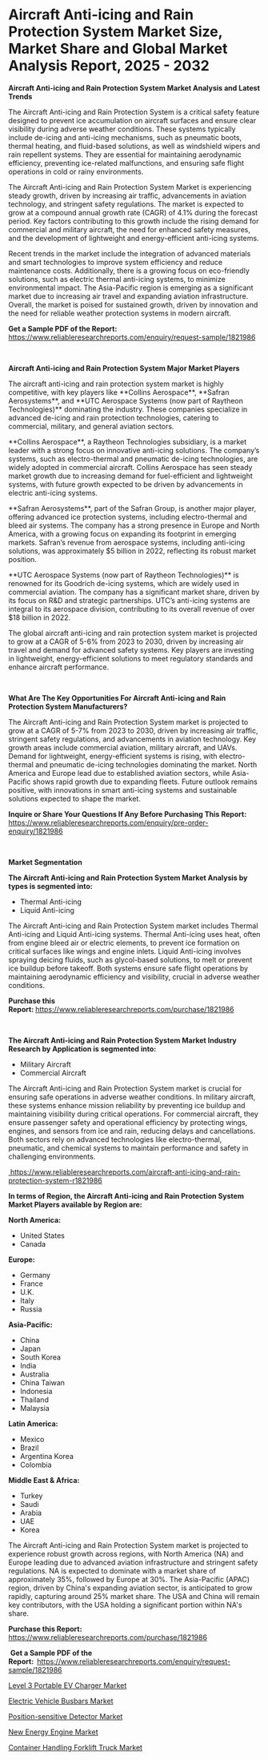 <p><h1>Aircraft Anti-icing and Rain Protection System Market Size, Market Share and Global Market Analysis Report, 2025 - 2032</h1></p><p><strong>Aircraft Anti-icing and Rain Protection System Market Analysis and Latest Trends</strong></p>
<p><p>The Aircraft Anti-icing and Rain Protection System is a critical safety feature designed to prevent ice accumulation on aircraft surfaces and ensure clear visibility during adverse weather conditions. These systems typically include de-icing and anti-icing mechanisms, such as pneumatic boots, thermal heating, and fluid-based solutions, as well as windshield wipers and rain repellent systems. They are essential for maintaining aerodynamic efficiency, preventing ice-related malfunctions, and ensuring safe flight operations in cold or rainy environments.</p><p>The Aircraft Anti-icing and Rain Protection System Market is experiencing steady growth, driven by increasing air traffic, advancements in aviation technology, and stringent safety regulations. The market is expected to grow at a compound annual growth rate (CAGR) of 4.1% during the forecast period. Key factors contributing to this growth include the rising demand for commercial and military aircraft, the need for enhanced safety measures, and the development of lightweight and energy-efficient anti-icing systems.</p><p>Recent trends in the market include the integration of advanced materials and smart technologies to improve system efficiency and reduce maintenance costs. Additionally, there is a growing focus on eco-friendly solutions, such as electric thermal anti-icing systems, to minimize environmental impact. The Asia-Pacific region is emerging as a significant market due to increasing air travel and expanding aviation infrastructure. Overall, the market is poised for sustained growth, driven by innovation and the need for reliable weather protection systems in modern aircraft.</p></p>
<p><strong>Get a Sample PDF of the Report:&nbsp;</strong> <a href="https://www.reliableresearchreports.com/enquiry/request-sample/1821986?utm_campaign=36&utm_medium=2&utm_source=Github&utm_content=ia&utm_term=23012025&utm_id=aircraft-anti-icing-and-rain-protection-system">https://www.reliableresearchreports.com/enquiry/request-sample/1821986</a></p>
<p>&nbsp;</p>
<p><strong>Aircraft Anti-icing and Rain Protection System Major Market Players</strong></p>
<p><p>The aircraft anti-icing and rain protection system market is highly competitive, with key players like **Collins Aerospace**, **Safran Aerosystems**, and **UTC Aerospace Systems (now part of Raytheon Technologies)** dominating the industry. These companies specialize in advanced de-icing and rain protection technologies, catering to commercial, military, and general aviation sectors.</p><p>**Collins Aerospace**, a Raytheon Technologies subsidiary, is a market leader with a strong focus on innovative anti-icing solutions. The company’s systems, such as electro-thermal and pneumatic de-icing technologies, are widely adopted in commercial aircraft. Collins Aerospace has seen steady market growth due to increasing demand for fuel-efficient and lightweight systems, with future growth expected to be driven by advancements in electric anti-icing systems.</p><p>**Safran Aerosystems**, part of the Safran Group, is another major player, offering advanced ice protection systems, including electro-thermal and bleed air systems. The company has a strong presence in Europe and North America, with a growing focus on expanding its footprint in emerging markets. Safran’s revenue from aerospace systems, including anti-icing solutions, was approximately $5 billion in 2022, reflecting its robust market position.</p><p>**UTC Aerospace Systems (now part of Raytheon Technologies)** is renowned for its Goodrich de-icing systems, which are widely used in commercial aviation. The company has a significant market share, driven by its focus on R&D and strategic partnerships. UTC’s anti-icing systems are integral to its aerospace division, contributing to its overall revenue of over $18 billion in 2022.</p><p>The global aircraft anti-icing and rain protection system market is projected to grow at a CAGR of 5-6% from 2023 to 2030, driven by increasing air travel and demand for advanced safety systems. Key players are investing in lightweight, energy-efficient solutions to meet regulatory standards and enhance aircraft performance.</p></p>
<p>&nbsp;</p>
<p><strong>What Are The Key Opportunities For Aircraft Anti-icing and Rain Protection System Manufacturers?</strong></p>
<p><p>The Aircraft Anti-icing and Rain Protection System market is projected to grow at a CAGR of 5-7% from 2023 to 2030, driven by increasing air traffic, stringent safety regulations, and advancements in aviation technology. Key growth areas include commercial aviation, military aircraft, and UAVs. Demand for lightweight, energy-efficient systems is rising, with electro-thermal and pneumatic de-icing technologies dominating the market. North America and Europe lead due to established aviation sectors, while Asia-Pacific shows rapid growth due to expanding fleets. Future outlook remains positive, with innovations in smart anti-icing systems and sustainable solutions expected to shape the market.</p></p>
<p><strong>Inquire or Share Your Questions If Any Before Purchasing This Report:</strong> <a href="https://www.reliableresearchreports.com/enquiry/pre-order-enquiry/1821986?utm_campaign=36&utm_medium=2&utm_source=Github&utm_content=ia&utm_term=23012025&utm_id=aircraft-anti-icing-and-rain-protection-system">https://www.reliableresearchreports.com/enquiry/pre-order-enquiry/1821986</a></p>
<p>&nbsp;</p>
<p><strong>Market Segmentation</strong></p>
<p><strong>The Aircraft Anti-icing and Rain Protection System Market Analysis by types is segmented into:</strong></p>
<p><ul><li>Thermal Anti-icing</li><li>Liquid Anti-icing</li></ul></p>
<p><p>The Aircraft Anti-icing and Rain Protection System market includes Thermal Anti-icing and Liquid Anti-icing systems. Thermal Anti-icing uses heat, often from engine bleed air or electric elements, to prevent ice formation on critical surfaces like wings and engine inlets. Liquid Anti-icing involves spraying deicing fluids, such as glycol-based solutions, to melt or prevent ice buildup before takeoff. Both systems ensure safe flight operations by maintaining aerodynamic efficiency and visibility, crucial in adverse weather conditions.</p></p>
<p><strong>Purchase this Report:&nbsp;</strong><a href="https://www.reliableresearchreports.com/purchase/1821986?utm_campaign=36&utm_medium=2&utm_source=Github&utm_content=ia&utm_term=23012025&utm_id=aircraft-anti-icing-and-rain-protection-system">https://www.reliableresearchreports.com/purchase/1821986</a></p>
<p>&nbsp;</p>
<p><strong>The Aircraft Anti-icing and Rain Protection System Market Industry Research by Application is segmented into:</strong></p>
<p><ul><li>Military Aircraft</li><li>Commercial Aircraft</li></ul></p>
<p><p>The Aircraft Anti-icing and Rain Protection System market is crucial for ensuring safe operations in adverse weather conditions. In military aircraft, these systems enhance mission reliability by preventing ice buildup and maintaining visibility during critical operations. For commercial aircraft, they ensure passenger safety and operational efficiency by protecting wings, engines, and sensors from ice and rain, reducing delays and cancellations. Both sectors rely on advanced technologies like electro-thermal, pneumatic, and chemical systems to maintain performance and safety in challenging environments.</p></p>
<p><a href="https://www.reliableresearchreports.com/aircraft-anti-icing-and-rain-protection-system-r1821986?utm_campaign=36&utm_medium=2&utm_source=Github&utm_content=ia&utm_term=23012025&utm_id=aircraft-anti-icing-and-rain-protection-system">&nbsp;https://www.reliableresearchreports.com/aircraft-anti-icing-and-rain-protection-system-r1821986</a></p>
<p><strong>In terms of Region, the Aircraft Anti-icing and Rain Protection System Market Players available by Region are:</strong></p>
<p>
    <p> <strong> North America: </strong>
        <ul>
            <li>United States</li>
            <li>Canada</li>
        </ul>
        </p> 
    <p> <strong> Europe: </strong>
        <ul>
            <li>Germany</li>
            <li>France</li>
            <li>U.K.</li>
            <li>Italy</li>
            <li>Russia</li>
        </ul>
        </p> 
    <p> <strong> Asia-Pacific: </strong>
        <ul>
            <li>China</li>
            <li>Japan</li>
            <li>South Korea</li>
            <li>India</li>
            <li>Australia</li>
            <li>China Taiwan</li>
            <li>Indonesia</li>
            <li>Thailand</li>
            <li>Malaysia</li>
        </ul>
        </p> 
    <p> <strong> Latin America: </strong>
        <ul>
            <li>Mexico</li>
            <li>Brazil</li>
            <li>Argentina Korea</li>
            <li>Colombia</li>
        </ul>
        </p> 
    <p> <strong> Middle East & Africa: </strong>
        <ul>
            <li>Turkey</li>
            <li>Saudi</li>
            <li>Arabia</li>
            <li>UAE</li>
            <li>Korea</li>
        </ul>
    </p>
    </p>
<p><p>The Aircraft Anti-icing and Rain Protection System market is projected to experience robust growth across regions, with North America (NA) and Europe leading due to advanced aviation infrastructure and stringent safety regulations. NA is expected to dominate with a market share of approximately 35%, followed by Europe at 30%. The Asia-Pacific (APAC) region, driven by China's expanding aviation sector, is anticipated to grow rapidly, capturing around 25% market share. The USA and China will remain key contributors, with the USA holding a significant portion within NA's share.</p></p>
<p><strong>Purchase this Report: </strong><a href="https://www.reliableresearchreports.com/purchase/1821986?utm_campaign=36&utm_medium=2&utm_source=Github&utm_content=ia&utm_term=23012025&utm_id=aircraft-anti-icing-and-rain-protection-system">https://www.reliableresearchreports.com/purchase/1821986</a></p>
<p>&nbsp;<strong>Get a Sample PDF of the Report:&nbsp;&nbsp;</strong><a href="https://www.reliableresearchreports.com/enquiry/request-sample/1821986?utm_campaign=36&utm_medium=2&utm_source=Github&utm_content=ia&utm_term=23012025&utm_id=aircraft-anti-icing-and-rain-protection-system">https://www.reliableresearchreports.com/enquiry/request-sample/1821986</a></p>
<p><strong></strong></p>
<p><p><a href="https://github.com/dringals/Market-Research-Report-List-6/blob/main/level-3-portable-ev-charger-market.md?utm_campaign=36&utm_medium=2&utm_source=Github&utm_content=ia&utm_term=23012025&utm_id=aircraft-anti-icing-and-rain-protection-system">Level 3 Portable EV Charger Market</a></p><p><a href="https://github.com/oslieselotte2192/Market-Research-Report-List-1/blob/main/electric-vehicle-busbars-market.md?utm_campaign=36&utm_medium=2&utm_source=Github&utm_content=ia&utm_term=23012025&utm_id=aircraft-anti-icing-and-rain-protection-system">Electric Vehicle Busbars Market</a></p><p><a href="https://github.com/tambraunrue691969/Market-Research-Report-List-1/blob/main/position-sensitive-detector-market.md?utm_campaign=36&utm_medium=2&utm_source=Github&utm_content=ia&utm_term=23012025&utm_id=aircraft-anti-icing-and-rain-protection-system">Position-sensitive Detector Market</a></p><p><a href="https://github.com/jeastefanowicz7816/Market-Research-Report-List-1/blob/main/new-energy-engine-market.md?utm_campaign=36&utm_medium=2&utm_source=Github&utm_content=ia&utm_term=23012025&utm_id=aircraft-anti-icing-and-rain-protection-system">New Energy Engine Market</a></p><p><a href="https://github.com/tona7vba/Market-Research-Report-List-1/blob/main/container-handling-forklift-truck-market.md?utm_campaign=36&utm_medium=2&utm_source=Github&utm_content=ia&utm_term=23012025&utm_id=aircraft-anti-icing-and-rain-protection-system">Container Handling Forklift Truck Market</a></p></p>